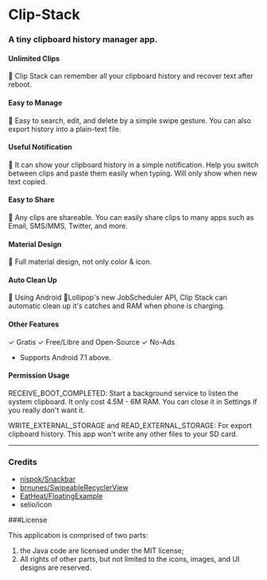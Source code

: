 # Clip-Stack

### A tiny clipboard history manager app.

#### Unlimited Clips

📌 Clip Stack can remember all your clipboard history and recover text after reboot. 

#### Easy to Manage

📌 Easy to search, edit, and delete by a simple swipe gesture. You can also export history into a plain-text file.

#### Useful Notification

📌 It can show your clipboard history in a simple notification. Help you switch between clips and paste them easily when typing. Will only show when new text copied.

#### Easy to Share

📌 Any clips are shareable. You can easily share clips to many apps such as Email, SMS/MMS, Twitter, and more.

#### Material Design

📌 Full material design, not only color & icon.

#### Auto Clean Up

📌 Using Android 🍭Lollipop's new JobScheduler API, Clip Stack can automatic clean up it's catches and RAM when phone is charging. 

#### Other Features

✓ Gratis
✓ Free/Libre and Open-Source
✓ No-Ads

- Supports Android 7.1 above.

#### Permission Usage

RECEIVE_BOOT_COMPLETED:  Start a background service to listen the system clipboard. It only cost 4.5M - 6M RAM. You can close it in Settings if you really don't want it.


WRITE_EXTERNAL_STORAGE and READ_EXTERNAL_STORAGE:  For export clipboard history. This app won't write any other files to your SD card.

-----

### Credits

* [nispok/Snackbar](https://github.com/nispok/snackbar)
* [brnunes/SwipeableRecyclerView](https://github.com/brnunes/SwipeableRecyclerView)
* [EatHeat/FloatingExample](https://github.com/EatHeat/FloatingExample)
* selio/icon

###License

This application is comprised of two parts:

1. the Java code are licensed under the MIT license;
2. All rights of other parts, but not limited to the icons, images, and UI designs are reserved.
